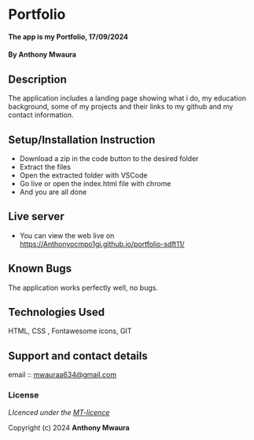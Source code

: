 # Portfolio
#### The app is my Portfolio, 17/09/2024
#### **By Anthony Mwaura**
## Description
The application includes a  landing page showing what i do, my education background, some of my projects and their links to my github  and my contact information.

## Setup/Installation Instruction
* Download a zip in the code button to the desired folder
* Extract the files
* Open the extracted folder with VSCode
* Go live or open the index.html file with chrome
* And you are all done

## Live server
* You can view the web live on https://Anthonyocmpo1gi.github.io/portfolio-sdft11/

## Known Bugs
The application works perfectly well, no bugs.

## Technologies Used
HTML, CSS , Fontawesome icons, GIT

## Support and contact details
email :: mwauraa634@gmail.com

### License
*LIcenced under the [MT-licence](https://github.com/Anthonyocmpo1/portfolio-sdft11/blob/master/LICENSE.md)*

Copyright (c) 2024 **Anthony Mwaura**
